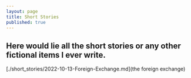 ```yaml
---
layout: page
title: Short Stories 
published: true
---
```


## Here would lie all the short stories or any other fictional items I ever write.

[./short_stories/2022-10-13-Foreign-Exchange.md](the foreign exchange)
